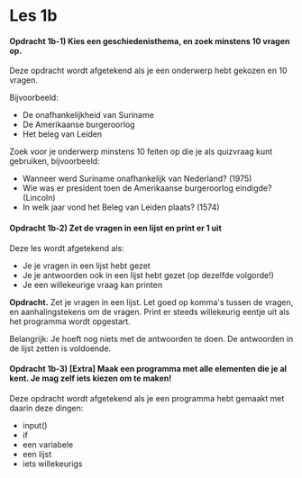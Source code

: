 # Les 1b

#### Opdracht 1b-1\) Kies een geschiedenisthema, en zoek minstens 10 vragen op.

Deze opdracht wordt afgetekend als je een onderwerp hebt gekozen en 10 vragen.

Bijvoorbeeld: 

* De onafhankelijkheid van Suriname
* De Amerikaanse burgeroorlog
* Het beleg van Leiden

Zoek voor je onderwerp minstens 10 feiten op die je als quizvraag kunt gebruiken, bijvoorbeeld:

* Wanneer werd Suriname onafhankelijk van Nederland? \(1975\)
* Wie was er president toen de Amerikaanse burgeroorlog eindigde? \(Lincoln\)
* In welk jaar vond het Beleg van Leiden plaats? \(1574\)

#### Opdracht 1b-2\) Zet de vragen in een lijst en print er 1 uit

Deze les wordt afgetekend als:

* Je je vragen in een lijst hebt gezet
* Je je antwoorden ook in een lijst hebt gezet \(op dezelfde volgorde!\)
* Je een willekeurige vraag kan printen

**Opdracht.** Zet je vragen in een lijst. Let goed op komma's tussen de vragen, en aanhalingstekens om de vragen. Print er steeds willekeurig eentje uit als het programma wordt opgestart.

Belangrijk: Je hoeft nog niets met de antwoorden te doen. De antwoorden in de lijst zetten is voldoende.

#### Opdracht 1b-3\) \[Extra\] Maak een programma met alle elementen die je al kent. Je mag zelf iets kiezen om te maken!

Deze opdracht wordt afgetekend als je een programma hebt gemaakt met daarin deze dingen:

* input\(\)
* if
* een variabele
* een lijst
* iets willekeurigs

